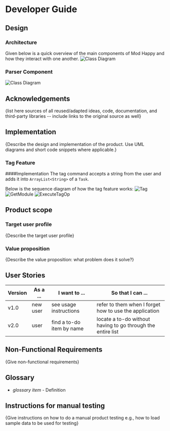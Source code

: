 # Developer Guide

## Design
### Architecture
Given below is a quick overview of the main components of Mod Happy and how they interact with one another.
![Class Diagram](http://www.plantuml.com/plantuml/proxy?src=https://raw.githubusercontent.com/Ch40gRv1-Mu/tp/branch-A-UML/docs/Components.puml)

### Parser Component
![Class Diagram](http://www.plantuml.com/plantuml/proxy?src=https://raw.githubusercontent.com/Ch40gRv1-Mu/tp/branch-A-UML/docs/Parser.puml)
## Acknowledgements

{list here sources of all reused/adapted ideas, code, documentation, and third-party libraries -- include links to the original source as well}

## Implementation

{Describe the design and implementation of the product. Use UML diagrams and short code snippets where applicable.}

### Tag Feature

####Implementation
The tag command accepts a string from the user and adds it into `ArrayList<String>` of a `Task`.

Below is the sequence diagram of how the tag feature works:
![Tag](https://user-images.githubusercontent.com/70083643/159422057-e99fed0b-dd81-407b-94a2-186f372eba04.png)
![GetModule](https://user-images.githubusercontent.com/70083643/159422213-f5b0c533-d904-4db0-9408-a1c21c03ad9b.png)
![ExecuteTagOp](https://user-images.githubusercontent.com/70083643/159422225-91f779e0-2efa-42f9-8ee3-e6c612d46753.png)

## Product scope
### Target user profile

{Describe the target user profile}

### Value proposition

{Describe the value proposition: what problem does it solve?}

## User Stories

|Version| As a ... | I want to ... | So that I can ...|
|--------|----------|---------------|------------------|
|v1.0|new user|see usage instructions|refer to them when I forget how to use the application|
|v2.0|user|find a to-do item by name|locate a to-do without having to go through the entire list|

## Non-Functional Requirements

{Give non-functional requirements}

## Glossary

* *glossary item* - Definition

## Instructions for manual testing

{Give instructions on how to do a manual product testing e.g., how to load sample data to be used for testing}
